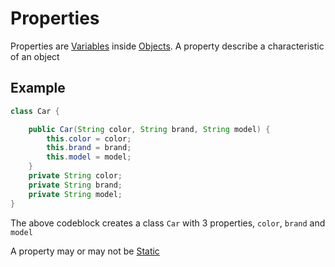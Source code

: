 # Properties
Properties are [Variables](../CS50x/Week-1-C/CS50x_Variables.md) inside [Objects](./Univesp_Objects.md). A property describe a characteristic of an object

## Example

```java 
class Car {

    public Car(String color, String brand, String model) {
        this.color = color; 
        this.brand = brand;
        this.model = model;
    }
    private String color;
    private String brand;
    private String model;
}
```

The above codeblock creates a class `Car` with 3 properties, `color`, `brand` and `model`

A property may or may not be [Static](./Univesp_Static.md)